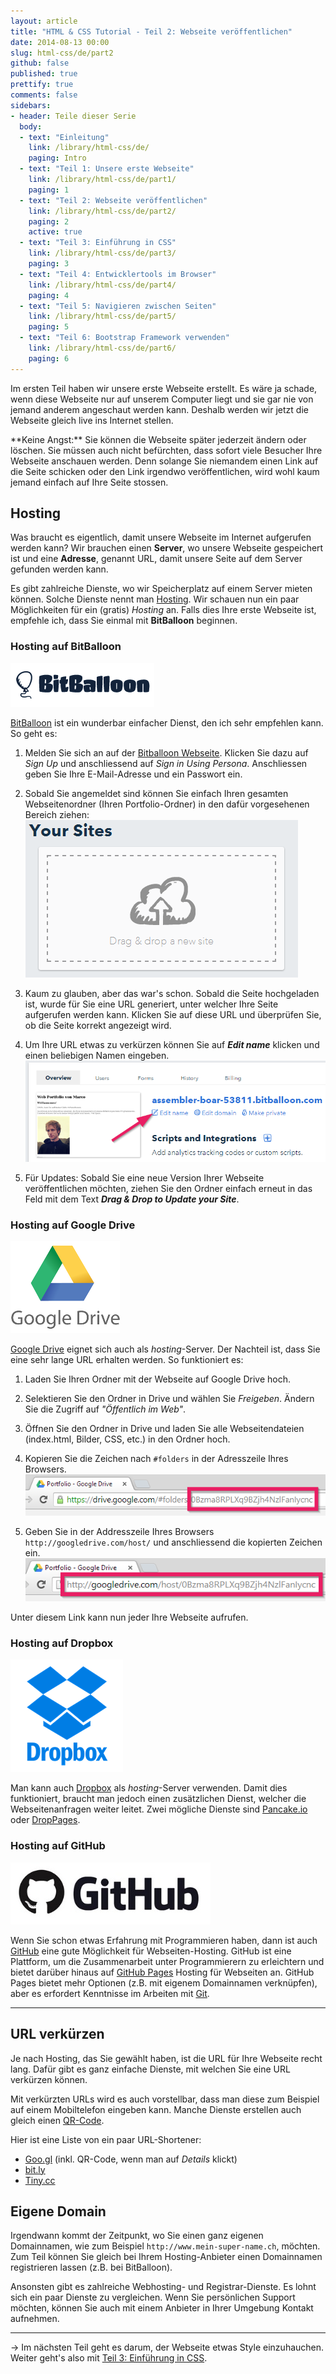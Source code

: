 ```yaml
---
layout: article
title: "HTML & CSS Tutorial - Teil 2: Webseite veröffentlichen"
date: 2014-08-13 00:00
slug: html-css/de/part2
github: false
published: true
prettify: true
comments: false
sidebars:
- header: Teile dieser Serie
  body:
  - text: "Einleitung"
    link: /library/html-css/de/
    paging: Intro
  - text: "Teil 1: Unsere erste Webseite"
    link: /library/html-css/de/part1/
    paging: 1
  - text: "Teil 2: Webseite veröffentlichen"
    link: /library/html-css/de/part2/
    paging: 2
    active: true
  - text: "Teil 3: Einführung in CSS"
    link: /library/html-css/de/part3/
    paging: 3
  - text: "Teil 4: Entwicklertools im Browser"
    link: /library/html-css/de/part4/
    paging: 4
  - text: "Teil 5: Navigieren zwischen Seiten"
    link: /library/html-css/de/part5/
    paging: 5
  - text: "Teil 6: Bootstrap Framework verwenden"
    link: /library/html-css/de/part6/
    paging: 6
---
```


Im ersten Teil haben wir unsere erste Webseite erstellt. Es wäre ja schade, wenn diese Webseite nur auf unserem Computer liegt und sie gar nie von jemand anderem angeschaut werden kann. Deshalb werden wir jetzt die Webseite gleich live ins Internet stellen. 

<div class="alert alert-info">
**Keine Angst:** Sie können die Webseite später jederzeit ändern oder löschen. Sie müssen auch nicht befürchten, dass sofort viele Besucher Ihre Webseite anschauen werden. Denn solange Sie niemandem einen Link auf die Seite schicken oder den Link irgendwo veröffentlichen, wird wohl kaum jemand einfach auf Ihre Seite stossen.
</div>


## Hosting

Was braucht es eigentlich, damit unsere Webseite im Internet aufgerufen werden kann? Wir brauchen einen **Server**, wo unsere Webseite gespeichert ist und eine **Adresse**, genannt URL, damit unsere Seite auf dem Server gefunden werden kann.

Es gibt zahlreiche Dienste, wo wir Speicherplatz auf einem Server mieten können. Solche Dienste nennt man [Hosting](http://de.wikipedia.org/wiki/Hosting). Wir schauen nun ein paar Möglichkeiten für ein (gratis) *Hosting* an. Falls dies Ihre erste Webseite ist, empfehle ich, dass Sie einmal mit **BitBalloon** beginnen.


### Hosting auf BitBalloon

![BitBalloon Logo](/assets/library/html-css/part2/bitballoon-logo.png)

[BitBalloon](https://www.bitballoon.com/) ist ein wunderbar einfacher Dienst, den ich sehr empfehlen kann. So geht es:

1. Melden Sie sich an auf der [Bitballoon Webseite](https://www.bitballoon.com/). Klicken Sie dazu auf *Sign Up* und anschliessend auf *Sign in Using Persona*. Anschliessen geben Sie Ihre E-Mail-Adresse und ein Passwort ein.

2. Sobald Sie angemeldet sind können Sie einfach Ihren gesamten Webseitenordner (Ihren Portfolio-Ordner) in den dafür vorgesehenen Bereich ziehen:   
![BitBalloon drag and drop](/assets/library/html-css/part2/bitballoon-drag-and-drop.png)

3. Kaum zu glauben, aber das war's schon. Sobald die Seite hochgeladen ist, wurde für Sie eine URL generiert, unter welcher Ihre Seite aufgerufen werden kann. Klicken Sie auf diese URL und überprüfen Sie, ob die Seite korrekt angezeigt wird.

4. Um Ihre URL etwas zu verkürzen können Sie auf ***Edit name*** klicken und einen beliebigen Namen eingeben.   
![BitBalloon veröffentlicht](/assets/library/html-css/part2/bitballoon-published.png)

5. Für Updates: Sobald Sie eine neue Version Ihrer Webseite veröffentlichen möchten, ziehen Sie den Ordner einfach erneut in das Feld mit dem Text ***Drag & Drop to Update your Site***.


### Hosting auf Google Drive

![Google Drive Logo](/assets/library/html-css/part2/google-drive-logo.png)

[Google Drive](https://drive.google.com/) eignet sich auch als *hosting*-Server. Der Nachteil ist, dass Sie eine sehr lange URL erhalten werden. So funktioniert es:

1. Laden Sie Ihren Ordner mit der Webseite auf Google Drive hoch.

2. Selektieren Sie den Ordner in Drive und wählen Sie *Freigeben*. Ändern Sie die Zugriff auf *"Öffentlich im Web"*. 

3. Öffnen Sie den Ordner in Drive und laden Sie alle Webseitendateien (index.html, Bilder, CSS, etc.) in den Ordner hoch.

4. Kopieren Sie die Zeichen nach `#folders` in der Adresszeile Ihres Browsers.   
![Google Drive Zeichen Kopieren](/assets/library/html-css/part2/google-drive-copy-string.png)

5. Geben Sie in der Addresszeile Ihres Browsers `http://googledrive.com/host/` und anschliessend die kopierten Zeichen ein.
![Google Drive Hosting Addresse](/assets/library/html-css/part2/google-drive-host-address.png)

Unter diesem Link kann nun jeder Ihre Webseite aufrufen.


### Hosting auf Dropbox

![Dropbox Logo](/assets/library/html-css/part2/dropbox-logo.png)

Man kann auch [Dropbox](https://www.dropbox.com/) als *hosting*-Server verwenden. Damit dies funktioniert, braucht man jedoch einen zusätzlichen Dienst, welcher die Webseitenanfragen weiter leitet. Zwei mögliche Dienste sind [Pancake.io](https://pancake.io/) oder [DropPages](http://droppages.com/).


### Hosting auf GitHub

![GitHub Logo](/assets/library/html-css/part2/github-logo.jpg)

Wenn Sie schon etwas Erfahrung mit Programmieren haben, dann ist auch [GitHub](https://github.com) eine gute Möglichkeit für Webseiten-Hosting. GitHub ist eine Plattform, um die Zusammenarbeit unter Programmierern zu erleichtern und bietet darüber hinaus auf [GitHub Pages](https://pages.github.com/) Hosting für Webseiten an. GitHub Pages bietet mehr Optionen (z.B. mit eigenem Domainnamen verknüpfen), aber es erfordert Kenntnisse im Arbeiten mit [Git](http://de.wikipedia.org/wiki/Git).


***

## URL verkürzen

Je nach Hosting, das Sie gewählt haben, ist die URL für Ihre Webseite recht lang. Dafür gibt es ganz einfache Dienste, mit welchen Sie eine URL verkürzen können. 

Mit verkürzten URLs wird es auch vorstellbar, dass man diese zum Beispiel auf einem Mobiltelefon eingeben kann. Manche Dienste erstellen auch gleich einen [QR-Code](http://de.wikipedia.org/wiki/QR-Code).

Hier ist eine Liste von ein paar URL-Shortener:

* [Goo.gl](https://goo.gl/) (inkl. QR-Code, wenn man auf *Details* klickt)
* [bit.ly](https://bitly.com/)
* [Tiny.cc](http://tiny.cc/)


## Eigene Domain

Irgendwann kommt der Zeitpunkt, wo Sie einen ganz eigenen Domainnamen, wie zum Beispiel `http://www.mein-super-name.ch`, möchten. Zum Teil können Sie gleich bei Ihrem Hosting-Anbieter einen Domainnamen registrieren lassen (z.B. bei BitBalloon).

Ansonsten gibt es zahlreiche Webhosting- und Registrar-Dienste. Es lohnt sich ein paar Dienste zu vergleichen. Wenn Sie persönlichen Support möchten, können Sie auch mit einem Anbieter in Ihrer Umgebung Kontakt aufnehmen.


***

&rarr; Im nächsten Teil geht es darum, der Webseite etwas Style einzuhauchen. Weiter geht's also mit [Teil 3: Einführung in CSS](/library/html-css/de/part3/).

